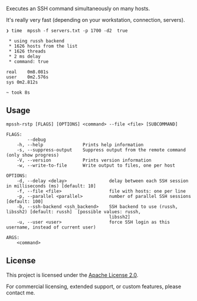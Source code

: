 Executes an SSH command simultaneously on many hosts.

It's really very fast (depending on your workstation, connection, servers).

```
❯ time  mpssh -f servers.txt -p 1700 -d2  true

 * using russh backend
 * 1626 hosts from the list
 * 1626 threads
 * 2 ms delay
 * command: true

real	0m8.081s
user	0m2.576s
sys	0m2.812s

~ took 8s
```

## Usage

```
mpssh-rstp [FLAGS] [OPTIONS] <command> --file <file> [SUBCOMMAND]

FLAGS:
        --debug              
    -h, --help               Prints help information
    -s, --suppress-output    Suppress output from the remote command (only show progress)
    -V, --version            Prints version information
    -w, --write-to-file      Write output to files, one per host

OPTIONS:
    -d, --delay <delay>                delay between each SSH session in milliseconds (ms) [default: 10]
    -f, --file <file>                  file with hosts: one per line
    -p, --parallel <parallel>          number of parallel SSH sessions [default: 100]
    -b, --ssh-backend <ssh_backend>    SSH backend to use (russh, libssh2) [default: russh]  [possible values: russh,
                                       libssh2]
    -u, --user <user>                  force SSH login as this username, instead of current user)

ARGS:
    <command>
```

## License

This project is licensed under the [Apache License 2.0](LICENSE).

For commercial licensing, extended support, or custom features, please contact me.
